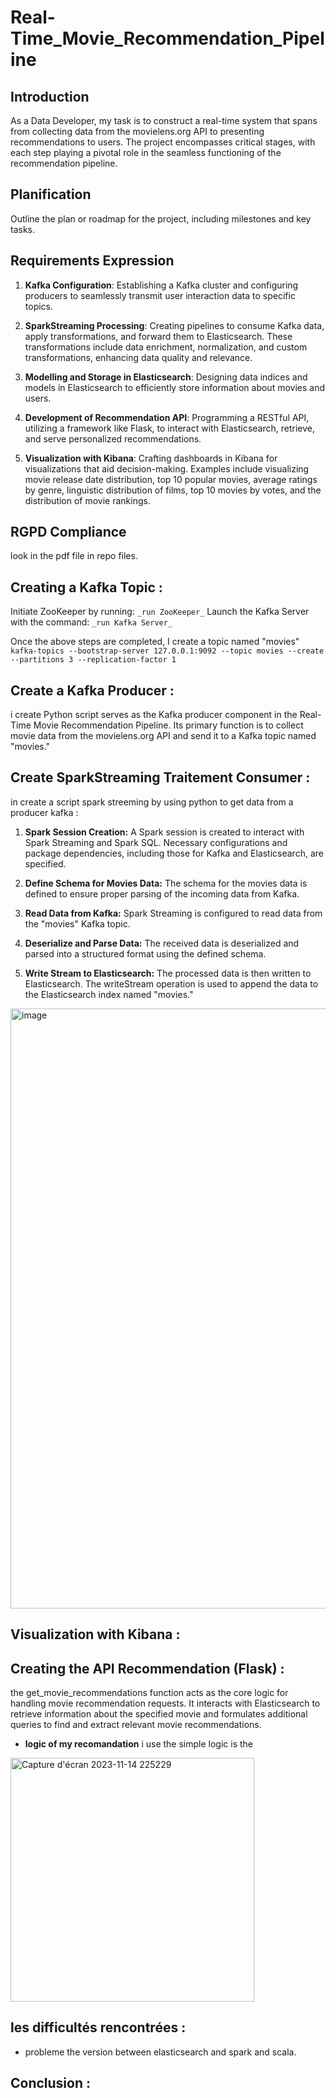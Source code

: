 # Real-Time_Movie_Recommendation_Pipeline

## Introduction
As a Data Developer, my task is to construct a real-time system that spans from collecting data from the movielens.org API to presenting recommendations to users. The project encompasses critical stages, with each step playing a pivotal role in the seamless functioning of the recommendation pipeline.

## Planification
Outline the plan or roadmap for the project, including milestones and key tasks.

## Requirements Expression
1. **Kafka Configuration**:
Establishing a Kafka cluster and configuring producers to seamlessly transmit user interaction data to specific topics.

2. **SparkStreaming Processing**:
Creating pipelines to consume Kafka data, apply transformations, and forward them to Elasticsearch. These transformations include data enrichment, normalization, and custom transformations, enhancing data quality and relevance.

3. **Modelling and Storage in Elasticsearch**:
Designing data indices and models in Elasticsearch to efficiently store information about movies and users.

4. **Development of Recommendation API**:
Programming a RESTful API, utilizing a framework like Flask, to interact with Elasticsearch, retrieve, and serve personalized recommendations.

5. **Visualization with Kibana**:
Crafting dashboards in Kibana for visualizations that aid decision-making. Examples include visualizing movie release date distribution, top 10 popular movies, average ratings by genre, linguistic distribution of films, top 10 movies by votes, and the distribution of movie rankings.

## RGPD Compliance
look in the pdf file in repo files.

## Creating a Kafka Topic :
Initiate ZooKeeper by running: `_run ZooKeeper_`
Launch the Kafka Server with the command: `_run Kafka Server_`

Once the above steps are completed, I create a topic named "movies"
`kafka-topics --bootstrap-server 127.0.0.1:9092 --topic movies --create --partitions 3 --replication-factor 1`

## Create a Kafka Producer :
i create Python script serves as the Kafka producer component in the Real-Time Movie Recommendation Pipeline. Its primary function is to collect movie data from the movielens.org API and send it to a Kafka topic named "movies."

## Create SparkStreaming Traitement Consumer :
in create a script spark streeming by using python to get data from a producer kafka :
1. **Spark Session Creation:**
A Spark session is created to interact with Spark Streaming and Spark SQL. Necessary configurations and package dependencies, including those for Kafka and Elasticsearch, are specified.

3. **Define Schema for Movies Data:**
The schema for the movies data is defined to ensure proper parsing of the incoming data from Kafka.

5. **Read Data from Kafka:**
Spark Streaming is configured to read data from the "movies" Kafka topic.

7. **Deserialize and Parse Data:**
The received data is deserialized and parsed into a structured format using the defined schema.

9. **Write Stream to Elasticsearch:**
The processed data is then written to Elasticsearch. The writeStream operation is used to append the data to the Elasticsearch index named "movies."
<img width="960" alt="image" src="https://github.com/aminelfaquiri/Real-Time_Movie_Recommendation_Pipeline/assets/81482544/5abc0b19-98c4-4149-8307-39bd12080297">

## Visualization with Kibana :

## Creating the API Recommendation (Flask) :
the get_movie_recommendations function acts as the core logic for handling movie recommendation requests. It interacts with Elasticsearch to retrieve information about the specified movie and formulates additional queries to find and extract relevant movie recommendations.

* **logic of my recomandation**
i use the simple logic is the 

<img width="390" alt="Capture d'écran 2023-11-14 225229" src="https://github.com/aminelfaquiri/Real-Time_Movie_Recommendation_Pipeline/assets/81482544/327c0b70-0c64-42b2-a689-a44dc529de66">

## les difficultés rencontrées :
* probleme the version between elasticsearch and spark and scala.
## Conclusion :

